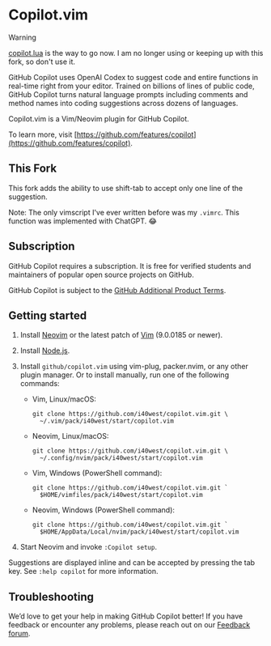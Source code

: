# Copilot.vim

> [!WARNING]
> [copilot.lua](https://github.com/zbirenbaum/copilot.lua) is the way to go now.
> I am no longer using or keeping up with this fork, so don't use it.

GitHub Copilot uses OpenAI Codex to suggest code and entire functions in
real-time right from your editor.  Trained on billions of lines of public
code, GitHub Copilot turns natural language prompts including comments and
method names into coding suggestions across dozens of languages.

Copilot.vim is a Vim/Neovim plugin for GitHub Copilot.

To learn more, visit
[https://github.com/features/copilot](https://github.com/features/copilot).

## This Fork

This fork adds the ability to use shift-tab to accept only one line of
the suggestion.

Note: The only vimscript I've ever written before was my `.vimrc`. This
function was implemented with ChatGPT. 😂

## Subscription

GitHub Copilot requires a subscription.  It is free for verified students and
maintainers of popular open source projects on GitHub.

GitHub Copilot is subject to the [GitHub Additional Product
Terms](https://docs.github.com/en/site-policy/github-terms/github-terms-for-additional-products-and-features).

## Getting started

1.  Install [Neovim][] or the latest patch of [Vim][] (9.0.0185 or newer).

2.  Install [Node.js][].

3.  Install `github/copilot.vim` using vim-plug, packer.nvim, or any other
    plugin manager.  Or to install manually, run one of the following
    commands:

    * Vim, Linux/macOS:

          git clone https://github.com/i40west/copilot.vim.git \
            ~/.vim/pack/i40west/start/copilot.vim

    * Neovim, Linux/macOS:

          git clone https://github.com/i40west/copilot.vim.git \
            ~/.config/nvim/pack/i40west/start/copilot.vim

    * Vim, Windows (PowerShell command):

          git clone https://github.com/i40west/copilot.vim.git `
            $HOME/vimfiles/pack/i40west/start/copilot.vim

    * Neovim, Windows (PowerShell command):

          git clone https://github.com/i40west/copilot.vim.git `
            $HOME/AppData/Local/nvim/pack/i40west/start/copilot.vim

4.  Start Neovim and invoke `:Copilot setup`.

[Node.js]: https://nodejs.org/en/download/
[Neovim]: https://github.com/neovim/neovim/releases/latest
[Vim]: https://github.com/vim/vim

Suggestions are displayed inline and can be accepted by pressing the tab key.
See `:help copilot` for more information.

## Troubleshooting

We’d love to get your help in making GitHub Copilot better!  If you have
feedback or encounter any problems, please reach out on our [Feedback
forum](https://github.com/orgs/community/discussions/categories/copilot).
